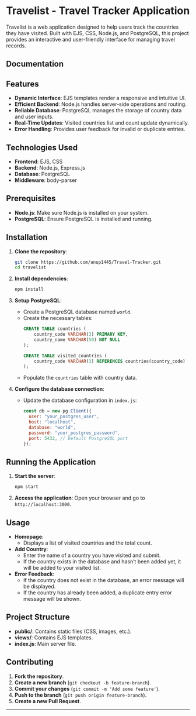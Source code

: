 
# Travelist - Travel Tracker Application

Travelist is a web application designed to help users track the countries they have visited. Built with EJS, CSS, Node.js, and PostgreSQL, this project provides an interactive and user-friendly interface for managing travel records.


## Documentation



## Features

- **Dynamic Interface**: EJS templates render a responsive and intuitive UI.
- **Efficient Backend**: Node.js handles server-side operations and routing.
- **Reliable Database**: PostgreSQL manages the storage of country data and user inputs.
- **Real-Time Updates**: Visited countries list and count update dynamically.
- **Error Handling**: Provides user feedback for invalid or duplicate entries.

## Technologies Used

- **Frontend**: EJS, CSS
- **Backend**: Node.js, Express.js
- **Database**: PostgreSQL
- **Middleware**: body-parser

## Prerequisites

- **Node.js**: Make sure Node.js is installed on your system.
- **PostgreSQL**: Ensure PostgreSQL is installed and running.

## Installation

1. **Clone the repository**:
    ```bash
    git clone https://github.com/anup1445/Travel-Tracker.git
    cd travelist
    ```

2. **Install dependencies**:
    ```bash
    npm install
    ```

3. **Setup PostgreSQL**:
    - Create a PostgreSQL database named `world`.
    - Create the necessary tables:
      ```sql
      CREATE TABLE countries (
          country_code VARCHAR(3) PRIMARY KEY,
          country_name VARCHAR(50) NOT NULL
      );
      
      CREATE TABLE visited_countries (
          country_code VARCHAR(3) REFERENCES countries(country_code)
      );
      ```
    - Populate the `countries` table with country data.

4. **Configure the database connection**:
    - Update the database configuration in `index.js`:
      ```javascript
      const db = new pg.Client({
        user: "your_postgres_user",
        host: "localhost",
        database: "world",
        password: "your_postgres_password",
        port: 5432, // Default PostgreSQL port
      });
      ```

## Running the Application

1. **Start the server**:
    ```bash
    npm start
    ```
2. **Access the application**:
    Open your browser and go to `http://localhost:3000`.

## Usage

- **Homepage**:
  - Displays a list of visited countries and the total count.
- **Add Country**:
  - Enter the name of a country you have visited and submit.
  - If the country exists in the database and hasn’t been added yet, it will be added to your visited list.
- **Error Feedback**:
  - If the country does not exist in the database, an error message will be displayed.
  - If the country has already been added, a duplicate entry error message will be shown.

## Project Structure

- **public/**: Contains static files (CSS, images, etc.).
- **views/**: Contains EJS templates.
- **index.js**: Main server file.

## Contributing

1. **Fork the repository**.
2. **Create a new branch** (`git checkout -b feature-branch`).
3. **Commit your changes** (`git commit -m 'Add some feature'`).
4. **Push to the branch** (`git push origin feature-branch`).
5. **Create a new Pull Request**.



---




